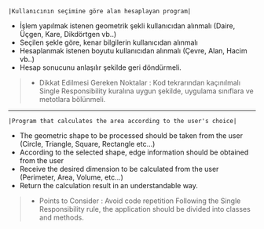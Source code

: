 ```|Kullanıcının seçimine göre alan hesaplayan program|```
* İşlem yapılmak istenen geometrik şekli kullanıcıdan alınmalı (Daire, Üçgen, Kare, Dikdörtgen vb..)
* Seçilen şekle göre, kenar bilgilerin kullanıcıdan alınmalı
* Hesaplanmak istenen boyutu kullanıcıdan alınmalı (Çevre, Alan, Hacim vb..)
* Hesap sonucunu anlaşılır şekilde geri döndürmeli.
>* Dikkat Edilmesi Gereken Noktalar :
Kod tekrarından kaçınılmalı
Single Responsibility kuralına uygun şekilde, uygulama sınıflara ve metotlara bölünmeli.
***
```|Program that calculates the area according to the user's choice|```
* The geometric shape to be processed should be taken from the user (Circle, Triangle, Square, Rectangle etc...)
* According to the selected shape, edge information should be obtained from the user
* Receive the desired dimension to be calculated from the user (Perimeter, Area, Volume, etc...)
* Return the calculation result in an understandable way.
>* Points to Consider :
Avoid code repetition
Following the Single Responsibility rule, the application should be divided into classes and methods.
